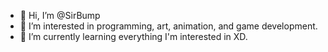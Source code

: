 - 👋 Hi, I’m @SirBump
- 👀 I’m interested in programming, art, animation, and game development.
- 🌱 I’m currently learning everything I'm interested in XD.

<!---
SirBump/SirBump is a ✨ special ✨ repository because its `README.md` (this file) appears on your GitHub profile.
You can click the Preview link to take a look at your changes.
--->
